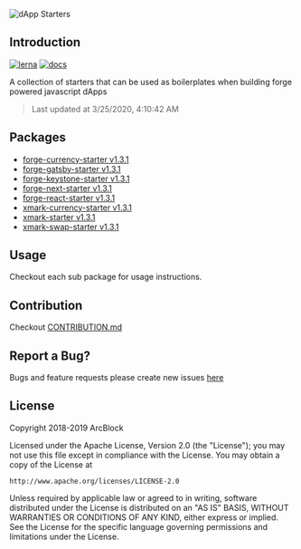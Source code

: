 ![dApp Starters](https://www.arcblock.io/.netlify/functions/badge/?text=dApp%20Starters)

## Introduction

[![lerna](https://img.shields.io/badge/maintained%20with-lerna-cc00ff.svg)](https://lernajs.io/)
[![docs](https://img.shields.io/badge/powered%20by-arcblock-green.svg)](https://docs.arcblock.io)

A collection of starters that can be used as boilerplates when building forge powered javascript dApps

> Last updated at 3/25/2020, 4:10:42 AM

## Packages

- [forge-currency-starter v1.3.1](./packages/forge-currency-starter)
- [forge-gatsby-starter v1.3.1](./packages/forge-gatsby-starter)
- [forge-keystone-starter v1.3.1](./packages/forge-keystone-starter)
- [forge-next-starter v1.3.1](./packages/forge-next-starter)
- [forge-react-starter v1.3.1](./packages/forge-react-starter)
- [xmark-currency-starter v1.3.1](./packages/xmark-currency-starter)
- [xmark-starter v1.3.1](./packages/xmark-starter)
- [xmark-swap-starter v1.3.1](./packages/xmark-swap-starter)

## Usage

Checkout each sub package for usage instructions.

## Contribution

Checkout [CONTRIBUTION.md](./CONTRIBUTION.md)

## Report a Bug?

Bugs and feature requests please create new issues [here](https://github.com/ArcBlock/forge-dapp-starters/issues)

## License

Copyright 2018-2019 ArcBlock

Licensed under the Apache License, Version 2.0 (the "License");
you may not use this file except in compliance with the License.
You may obtain a copy of the License at

    http://www.apache.org/licenses/LICENSE-2.0

Unless required by applicable law or agreed to in writing, software
distributed under the License is distributed on an "AS IS" BASIS,
WITHOUT WARRANTIES OR CONDITIONS OF ANY KIND, either express or implied.
See the License for the specific language governing permissions and
limitations under the License.
